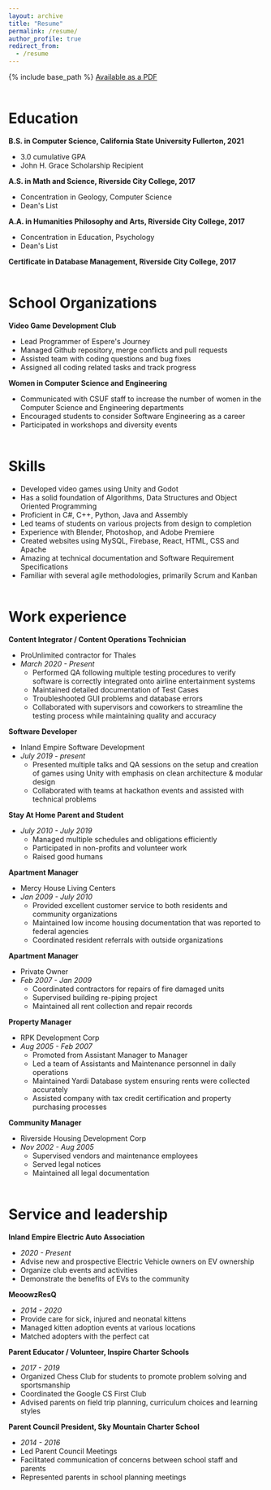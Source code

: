 ```yaml
---
layout: archive
title: "Resume"
permalink: /resume/
author_profile: true
redirect_from:
  - /resume
---
```


{% include base_path %}
[Available as a PDF](http://jennithe.dev/files/JenniFeltonResume.pdf)
<br><br>

# Education

**B.S. in Computer Science, California State University Fullerton, 2021**
- 3.0 cumulative GPA  
- John H. Grace Scholarship Recipient  

**A.S. in Math and Science, Riverside City College, 2017**
- Concentration in Geology, Computer Science  
- Dean's List  

**A.A. in Humanities Philosophy and Arts, Riverside City College, 2017**
- Concentration in Education, Psychology  
- Dean's List  

**Certificate in Database Management, Riverside City College, 2017**
<br><br>

# School Organizations

**Video Game Development Club**
- Lead Programmer of Espere's Journey
- Managed Github repository, merge conflicts and pull requests
- Assisted team with coding questions and bug fixes
- Assigned all coding related tasks and track progress

**Women in Computer Science and Engineering**
- Communicated with CSUF staff to increase the number of women in the Computer Science and Engineering departments
- Encouraged students to consider Software Engineering as a career
- Participated in workshops and diversity events
<br><br>

# Skills

- Developed video games using Unity and Godot
- Has a solid foundation of Algorithms, Data Structures and Object Oriented Programming
- Proficient in C#, C++, Python, Java and Assembly
- Led teams of students on various projects from design to completion
- Experience with Blender, Photoshop, and Adobe Premiere 
- Created websites using MySQL, Firebase, React, HTML, CSS and Apache
- Amazing at technical documentation and Software Requirement Specifications
- Familiar with several agile methodologies, primarily Scrum and Kanban
<br><br>

# Work experience

**Content Integrator / Content Operations Technician**
  - ProUnlimited contractor for Thales
  - _March 2020 - Present_
    - Performed QA following multiple testing procedures to verify software is correctly integrated onto airline entertainment systems
    - Maintained detailed documentation of Test Cases
    - Troubleshooted GUI problems and database errors
    - Collaborated with supervisors and coworkers to streamline the testing process while maintaining quality and accuracy

**Software Developer**
  - Inland Empire Software Development
  - *July 2019 - present*
    - Presented multiple talks and QA sessions on the setup and creation of games using Unity with emphasis on clean architecture & modular design
    - Collaborated with teams at hackathon events and assisted with technical problems

**Stay At Home Parent and Student**
  - *July 2010 - July 2019*
    - Managed multiple schedules and obligations efficiently
    - Participated in non-profits and volunteer work
    - Raised good humans

**Apartment Manager**
  - Mercy House Living Centers
  - *Jan 2009 - July 2010*
    - Provided excellent customer service to both residents and community organizations
    - Maintained low income housing documentation that was reported to federal agencies
    - Coordinated resident referrals with outside organizations

**Apartment Manager**
  - Private Owner
  - *Feb 2007 - Jan 2009*
    - Coordinated contractors for repairs of fire damaged units
    - Supervised building re-piping project
    - Maintained all rent collection and repair records

**Property Manager**
  - RPK Development Corp
  - *Aug 2005 - Feb 2007*
    - Promoted from Assistant Manager to Manager
    - Led a team of Assistants and Maintenance personnel in daily operations
    - Maintained Yardi Database system ensuring rents were collected accurately
    - Assisted company with tax credit certification and property purchasing processes

**Community Manager**
  - Riverside Housing Development Corp
  - *Nov 2002 - Aug 2005*
    - Supervised vendors and maintenance employees
    - Served legal notices
    - Maintained all legal documentation
<br><br>

# Service and leadership

**Inland Empire Electric Auto Association**
  - _2020 - Present_
  - Advise new and prospective Electric Vehicle owners on EV ownership
  - Organize club events and activities
  - Demonstrate the benefits of EVs to the community

**MeoowzResQ**
  - _2014 - 2020_
  - Provide care for sick, injured and neonatal kittens
  - Managed kitten adoption events at various locations
  - Matched adopters with the perfect cat

**Parent Educator / Volunteer, Inspire Charter Schools**
  - _2017 - 2019_
  - Organized Chess Club for students to promote problem solving and sportsmanship
  - Coordinated the Google CS First Club
  - Advised parents on field trip planning, curriculum choices and learning styles

**Parent Council President, Sky Mountain Charter School**
  - _2014 - 2016_
  - Led Parent Council Meetings
  - Facilitated communication of concerns between school staff and parents
  - Represented parents in school planning meetings

<!-- # Publications

  <ul>{% for post in site.publications %}
    {% include archive-single-cv.html %}
  {% endfor %}</ul>

Talks
======
  <ul>{% for post in site.talks %}
    {% include archive-single-talk-cv.html %}
  {% endfor %}</ul>

Teaching
======
  <ul>{% for post in site.teaching %}
    {% include archive-single-cv.html %}
  {% endfor %}</ul>
   -->
